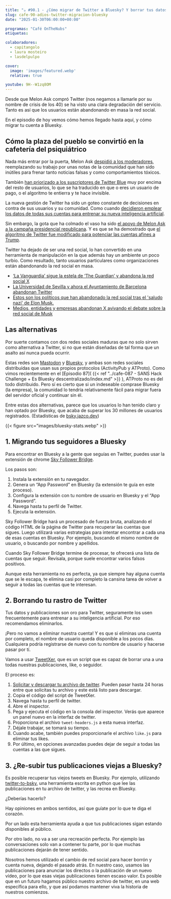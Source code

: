 ```yaml
---
title: "☕️ #90.1 - ¿Cómo migrar de Twitter a Bluesky? Y borrar tus datos de Twitter por el camino"
slug: cafe-90-adios-twitter-migracion-bluesky
date: "2025-01-30T06:00:00+00:00"

programas: "Café OnTheNubs"
etiquetas:

colaboradores:
  - capitangolo
  - laura mosteiro
  - lasdelpulpo

cover:
  image: 'images/featured.webp'
  relative: true

youtube: 9H--W1zq8OM
---
```


Desde que Melon Ask compró Twitter (nos negamos a llamarle por su nombre de crisis de los 40) se ha visto una clara degradación del servicio. Tanto es así que los usuarios están abandonando en masa la red social.

En el episodio de hoy vemos cómo hemos llegado hasta aquí, y cómo migrar tu cuenta a Bluesky.

## Cómo la plaza del pueblo se convirtió en la cafetería del psiquiátrico

Nada más entrar por la puerta, Melon Ask [despidió a los moderadores](https://www.eleconomista.es/tecnologia/noticias/12101126/01/23/Twitter-continua-con-los-despidos-adios-a-los-moderadores-de-contenido-de-las-oficinas-internacionales-.html#), reemplazando su trabajo por unas notas de la comunidad que han sido inútiles para frenar tanto noticias falsas y como comportamientos tóxicos.

También [han priorizado a los suscriptores de Twitter Blue](https://owlead.com/is-twitter-blue-worth-it/) muy por encima del resto de usuarios, lo que se ha traducido en que o eres un usuario de pago, o el algoritmo te entierra y te hace invisible.

La nueva gestión de Twitter ha sido un goteo constante de decisiones en contra de sus usuarios y su comunidad. Como cuando [decidieron emplear los datos de todas sus cuentas para entrenar su nueva inteligencia artificial](https://es.wired.com/articulos/como-evitar-que-elon-musk-use-tus-tuits-de-x-para-entrenar-a-su-modelo-de-ia-grok).

Sin embargo, la gota que ha colmado el vaso ha sido [el apoyo de Melon Ask a la campaña presidencial republicana](https://elpais.com/internacional/elecciones-usa/2024-12-06/elon-musk-acabo-donando-mas-de-260-millones-de-dolares-a-la-campana-de-trump.html). Y es que se ha demostrado que [el algoritmo de Twitter fue modificado para potenciar las cuentas afines a Trump](https://www.publico.es/internacional/estudio-sugiere-musk-favorecio-cuentas-pro-trump-x-meses-elecciones-eeuu.html).

Twitter ha dejado de ser una red social, lo han convertido en una herramienta de manipulación en la que además hay un ambiente un poco turbio. Como resultado, tanto usuarios particulares como organizaciones están abandonando la red social en masa.

- [‘La Vanguardia’ sigue la estela de ‘The Guardian’ y abandona la red social X](https://elpais.com/comunicacion/2024-11-14/la-vanguardia-sigue-la-estela-de-the-guardian-y-abandona-la-red-social-x.html)
- [La Universidad de Sevilla y ahora el Ayuntamiento de Barcelona abandonan Twitter](https://computerhoy.20minutos.es/apps/adios-x-universidad-sevilla-ahora-ayuntamiento-barcelona-abandonan-twitter-pero-estampida-1438443)
- [Estos son los políticos que han abandonado la red social tras el 'saludo nazi' de Elon Musk.](https://www.20minutos.es/noticia/5674583/0/adios-x-estos-son-los-politicos-que-han-abandonado-red-social-tras-saludo-nazi-elon-musk/)
- [Medios, entidades y empresas abandonan X avivando el debate sobre la red social de Musk](https://www.eitb.eus/es/noticias/sociedad/detalle/9627804/varios-medios-entidades-y-empresas-abandonan-x-avivando-debate-sobre-red-social-de-musk/)


## Las alternativas

Por suerte contamos con dos redes sociales maduras que no solo sirven como alternativa a Twitter, si no que están diseñadas de tal forma que un asalto así nunca pueda ocurrir.

Estas redes son [Mastodon](http://que.pasa.co/@onthenubs) y [Bluesky](http://bsky.app/profile/onthenubs.com/), y ambas son redes sociales distribuídas que usan sus propios protocolos (ActivityPub y ATProto). Como vimos recientemente en el [Episodio 87]( {{< ref "../cafe-087 - SANS Hack Challenge + Es Bluesky descentralizado/index.md" >}} ), ATProto no es del todo distribuido. Pero sí es cierto que si un indeseable comprase Bluesky (la empresa), la comunidad lo tendría relativamente fácil para migrar fuera del servidor oficial y continuar sin él.

Entre estas dos alternativas, parece que los usuarios lo han tenido claro y han optado por Bluesky, que acaba de superar los 30 millones de usuarios registrados. (Estadísticas de [bsky.jazco.dev](https://bsky.jazco.dev/stats))

{{< figure src="images/bluesky-stats.webp" >}}


## 1. Migrando tus seguidores a Bluesky

Para encontrar en Bluesky a la gente que seguías en Twitter, puedes usar la extensión de chrome [Sky Follower Bridge](https://chromewebstore.google.com/detail/sky-follower-bridge/behhbpbpmailcnfbjagknjngnfdojpko).

Los pasos son:

1. Instala la extensión en tu navegador.
2. Genera un “App Password” en Bluesky (la extensión te guía en este proceso).
3. Configura la extensión con tu nombre de usuario en Bluesky y el “App Password”.
4. Navega hasta tu perfil de Twitter.
5. Ejecuta la extensión.

Sky Follower Bridge hará un procesado de fuerza bruta, analizando el código HTML de la página de Twitter para recuperar las cuentas que sigues. Luego utilizará varias estrategias para intentar encontrar a cada una de esas cuentas en Bluesky. Por ejemplo, buscando el mismo nombre de usuario, o buscando por nombre y apellidos.

Cuando Sky Follower Bridge termine de procesar, te ofrecerá una lista de cuentas que seguir. Revísala, porque suele encontrar varios falsos positivos.

Aunque esta herramienta no es perfecta, ya que siempre hay alguna cuenta que se le escapa, te elimina casi por completo la cansina tarea de volver a seguir a todas las cuentas que te interesan.


## 2. Borrando tu rastro de Twitter

Tus datos y publicaciones son oro para Twitter, seguramente los usen frecuentemente para entrenar a su inteligencia artificial. Por eso recomendamos eliminarlos.

¡Pero no vamos a eliminar nuestra cuenta! Y es que si eliminas una cuenta por completo, el nombre de usuario queda disponible a los pocos días. Cualquiera podría registrarse de nuevo con tu nombre de usuario y hacerse pasar por tí.

Vamos a usar [TweetXer](https://github.com/lucahammer/tweetXer), que es un script que es capaz de borrar una a una todas nuestras publicaciones, like, o seguidor.

El proceso es:

1. [Solicitar y descargar tu archivo de twitter](https://help.x.com/es/managing-your-account/how-to-download-your-x-archive). Pueden pasar hasta 24 horas entre que solicitas tu archivo y este está listo para descargar.
2. Copia el código del script de TweetXer.
3. Navega hasta tu perfil de twitter.
4. Abre el inspector.
5. Pega y ejecuta el código en la consola del inspector. Verás que aparece un panel nuevo en la interfaz de twitter.
6. Proporciona el archivo `tweet-headers.js` a esta nueva interfaz.
7. Déjale trabajar, se tomará su tiempo.
8. Cuando acabe, también puedes proporcionarle el archivo `like.js` para eliminar tus likes.
9. Por último, en opciones avanzadas puedes dejar de seguir a todas las cuentas a las que sigues.


## 3. ¿Re-subir tus publicaciones viejas a Bluesky?

Es posible recuperar tus viejos tweets en Bluesky. Por ejemplo, utilizando [twitter-to-bsky](https://github.com/ianklatzco/twitter-to-bsky), una herramienta escrita en python que lee las publicaciones en tu archivo de twitter, y las recrea en Bluesky.

¿Deberías hacerlo?

Hay opiniones en ambos sentidos, así que guíate por lo que te diga el corazón.

Por un lado esta herramienta ayuda a que tus publicaciones sigan estando disponibles al público.

Por otro lado, no va a ser una recreación perfecta. Por ejemplo las conversaciones solo van a contener tu parte, por lo que muchas publicaciones dejarán de tener sentido.

Nosotros hemos utilizado el cambio de red social para hacer borrón y cuenta nueva, dejando el pasado atrás. En nuestro caso, usamos las publicaciones para anunciar los directos o la publicación de un nuevo vídeo, por lo que esas viejas publicaciones tienen escaso valor. Es posible que en un futuro hagamos público nuestro archivo de twitter, en una web específica para ello, y que así podamos mantener viva la historia de nuestros comienzos.
